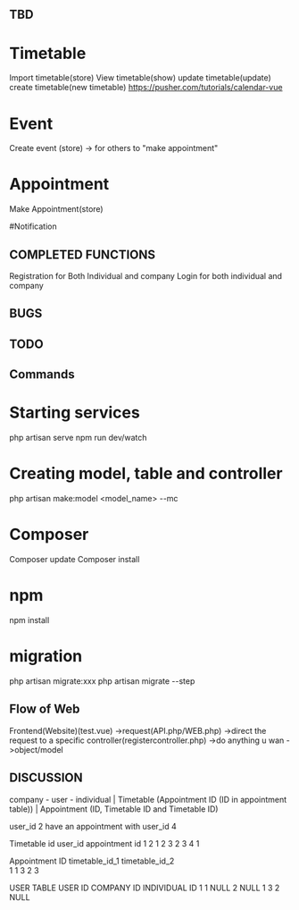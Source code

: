 ## TBD

# Timetable
Import timetable(store)
View timetable(show)
update timetable(update)
create timetable(new timetable)
https://pusher.com/tutorials/calendar-vue

# Event
Create event (store) -> for others to "make appointment"

# Appointment
Make Appointment(store) 

#Notification


## COMPLETED FUNCTIONS
Registration for Both Individual and company
Login for both individual and company

## BUGS



## TODO




## Commands 
# Starting services
php artisan serve
npm run dev/watch

# Creating model, table and controller
php artisan make:model <model_name> --mc

# Composer
Composer update
Composer install

# npm
npm install

# migration
php artisan migrate:xxx 
php artisan migrate --step




## Flow of Web
Frontend(Website)(test.vue)
->request(API.php/WEB.php)
->direct the request to a specific controller(registercontroller.php)
->do anything u wan
->object/model

## DISCUSSION
company - user - individual
            | 
         Timetable (Appointment ID (ID in appointment table))
            |
         Appointment (ID, Timetable ID and Timetable ID)


user_id 2 have an appointment with user_id 4

Timetable
id user_id appointment id
1    2          1
2    3          2
3    4          1

Appointment
ID   timetable_id_1 timetable_id_2  
1         1              3
2
3


USER TABLE
USER ID COMPANY ID INDIVIDUAL ID
    1        1          NULL
    2      NULL          1
    3        2          NULL

